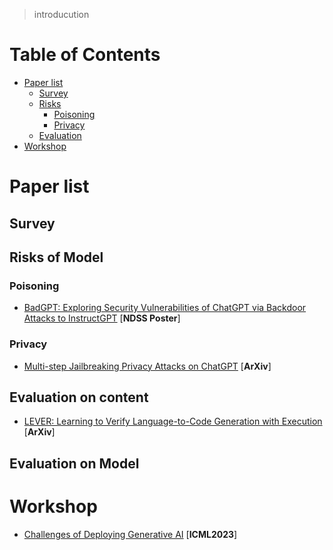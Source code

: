 > introducution

# Table of Contents
- [Paper list](#Paper-list)
  - [Survey](#survey)
  - [Risks](#Risks-of-LLM)
    - [Poisoning](#Poisoning)
    - [Privacy](#Privacy)
  - [Evaluation](#Evaluation)
- [Workshop](#Workshop)

# Paper list

## Survey

## Risks of Model

### Poisoning
- [BadGPT: Exploring Security Vulnerabilities of ChatGPT via Backdoor Attacks to InstructGPT](https://arxiv.org/abs/2304.12298) [**NDSS Poster**]

### Privacy
- [Multi-step Jailbreaking Privacy Attacks on ChatGPT](http://arxiv.org/abs/2304.05197) [**ArXiv**]
## Evaluation on content
- [LEVER: Learning to Verify Language-to-Code Generation with Execution](https://arxiv.org/abs/2302.08468) [**ArXiv**]

## Evaluation on Model

# Workshop
- [Challenges of Deploying Generative AI](https://deployinggenerativeai.github.io/index) [**ICML2023**]
